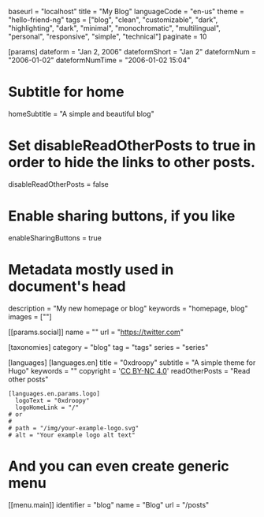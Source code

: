 baseurl      = "localhost"
title        = "My Blog"
languageCode = "en-us"
theme        = "hello-friend-ng"
tags = ["blog", "clean", "customizable", "dark", "highlighting", "dark", "minimal", "monochromatic", "multilingual", "personal", "responsive", "simple", "technical"]
paginate     = 10

[params]
  dateform        = "Jan 2, 2006"
  dateformShort   = "Jan 2"
  dateformNum     = "2006-01-02"
  dateformNumTime = "2006-01-02 15:04"

  # Subtitle for home
  homeSubtitle = "A simple and beautiful blog"

  # Set disableReadOtherPosts to true in order to hide the links to other posts.
  disableReadOtherPosts = false

  # Enable sharing buttons, if you like
  enableSharingButtons = true

  # Metadata mostly used in document's head
  description = "My new homepage or blog"
  keywords = "homepage, blog"
  images = [""]

  [[params.social]]
  name = "<Twitter>"
  url = "<https://twitter.com>"

[taxonomies]
    category = "blog"
    tag      = "tags"
    series   = "series"

[languages]
  [languages.en]
    title = "0xdroopy"
    subtitle = "A simple theme for Hugo"
    keywords = ""
    copyright = '<a href="https://creativecommons.org/licenses/by-nc/4.0/" target="_blank" rel="noopener">CC BY-NC 4.0</a>'
    readOtherPosts = "Read other posts"

    [languages.en.params.logo]
      logoText = "0xdroopy"
      logoHomeLink = "/"
    # or
    #
    # path = "/img/your-example-logo.svg"
    # alt = "Your example logo alt text"

  # And you can even create generic menu
  [[menu.main]]
    identifier = "blog"
    name       = "Blog"
    url        = "/posts"